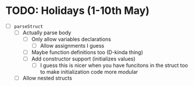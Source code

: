 TODO: Holidays (1-10th May)
===========================

- [ ] `parseStruct` 
    - [ ] Actually parse body
        - [ ] Only allow variables declarations
            - [ ] Allow assignments I guess
        - [ ] Maybe function definitions too (D-kinda thing)
        - [ ] Add constructor support (initializes values)
            - [ ] I guess this is nicer when you have funcitons
            in the struct too to make initialization code more modular
    - [ ] Allow nested structs